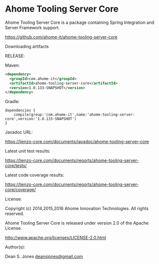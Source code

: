 Ahome Tooling Server Core
======

Ahome Tooling Server Core is a package containing Spring Integration and Server Framework support.

https://github.com/ahome-it/ahome-tooling-server-core

Downloading artifacts

RELEASE:

Maven:
```xml
<dependency>
  <groupId>com.ahome-it</groupId>
  <artifactId>ahome-tooling-server-core</artifactId>
  <version>1.0.133-SNAPSHOT</version>
</dependency>
```
Gradle:
```
dependencies {
    compile(group:'com.ahome-it',name:'ahome-tooling-server-core',version:'1.0.133-SNAPSHOT')
}
```
Javadoc URL:

https://lienzo-core.com/documents/javadoc/ahome-tooling-server-core

Latest unit test results:

https://lienzo-core.com/documents/reports/ahome-tooling-server-core/tests/

Latest code coverage results:

https://lienzo-core.com/documents/reports/ahome-tooling-server-core/coverage/

License:

Copyright (c) 2014,2015,2016 Ahome Innovation Technologies. All rights reserved.

Ahome Tooling Server Core is released under version 2.0 of the Apache License.

http://www.apache.org/licenses/LICENSE-2.0.html

Author(s):

Dean S. Jones
deansjones@gmail.com